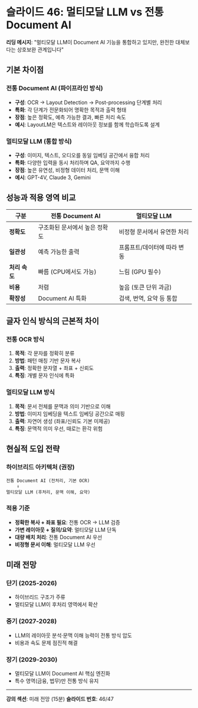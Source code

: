# 슬라이드 46: 멀티모달 LLM vs 전통 Document AI 

**리딩 메시지**: "멀티모달 LLM이 Document AI 기능을 통합하고 있지만, 완전한 대체보다는 상호보완 관계입니다"

## 기본 차이점

### 전통 Document AI (파이프라인 방식)
- **구성**: OCR → Layout Detection → Post-processing 단계별 처리
- **특화**: 각 단계가 전문화되어 명확한 목적과 출력 형태
- **장점**: 높은 정확도, 예측 가능한 결과, 빠른 처리 속도
- **예시**: LayoutLM은 텍스트와 레이아웃 정보를 함께 학습하도록 설계

### 멀티모달 LLM (통합 방식)
- **구성**: 이미지, 텍스트, 오디오를 동일 임베딩 공간에서 융합 처리
- **특화**: 다양한 입력을 동시 처리하며 QA, 요약까지 수행
- **장점**: 높은 유연성, 비정형 데이터 처리, 문맥 이해
- **예시**: GPT-4V, Claude 3, Gemini

## 성능과 적용 영역 비교

| 구분 | 전통 Document AI | 멀티모달 LLM |
|------|------------------|---------------|
| **정확도** | 구조화된 문서에서 높은 정확도 | 비정형 문서에서 유연한 처리 |
| **일관성** | 예측 가능한 출력 | 프롬프트/데이터에 따라 변동 |
| **처리 속도** | 빠름 (CPU에서도 가능) | 느림 (GPU 필수) |
| **비용** | 저렴 | 높음 (토큰 단위 과금) |
| **확장성** | Document AI 특화 | 검색, 번역, 요약 등 통합 |

## 글자 인식 방식의 근본적 차이

### 전통 OCR 방식
1. **목적**: 각 문자를 정확히 분류
2. **방법**: 패턴 매칭 기반 문자 복사
3. **출력**: 정확한 문자열 + 좌표 + 신뢰도
4. **특징**: 개별 문자 인식에 특화

### 멀티모달 LLM 방식
1. **목적**: 문서 전체를 문맥과 의미 기반으로 이해
2. **방법**: 이미지 임베딩을 텍스트 임베딩 공간으로 매핑
3. **출력**: 자연어 생성 (좌표/신뢰도 기본 미제공)
4. **특징**: 문맥적 의미 우선, 때로는 환각 위험

## 현실적 도입 전략

### 하이브리드 아키텍처 (권장)
```
전통 Document AI (전처리, 기본 OCR) 
    ↓
멀티모달 LLM (후처리, 문맥 이해, 요약)
```

### 적용 기준
- **정확한 복사 + 좌표 필요**: 전통 OCR → LLM 검증
- **가변 레이아웃 + 질의/요약**: 멀티모달 LLM 단독
- **대량 배치 처리**: 전통 Document AI 우선
- **비정형 문서 이해**: 멀티모달 LLM 우선

## 미래 전망

### 단기 (2025-2026)
- 하이브리드 구조가 주류
- 멀티모달 LLM이 후처리 영역에서 확산

### 중기 (2027-2028)
- LLM의 레이아웃 분석·문맥 이해 능력이 전통 방식 압도
- 비용과 속도 문제 점진적 해결

### 장기 (2029-2030)
- 멀티모달 LLM이 Document AI 핵심 엔진화
- 특수 영역(금융, 법무)만 전통 방식 유지

---

**강의 섹션**: 미래 전망 (15분)
**슬라이드 번호**: 46/47
